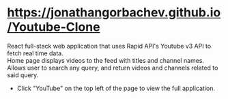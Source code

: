 # https://jonathangorbachev.github.io/Youtube-Clone

React full-stack web application that uses Rapid API's Youtube v3 API to fetch real time data. <br>
Home page displays videos to the feed with titles and channel names. <br>
Allows user to search any query, and return videos and channels related to said query. <br>

<ul>
  <li>Click "YouTube" on the top left of the page to view the full application.</li>
</ul> 
